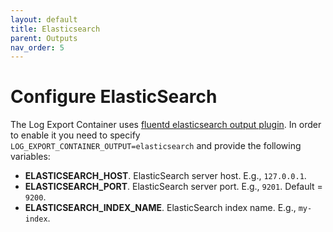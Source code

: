 ```yaml
---
layout: default
title: Elasticsearch
parent: Outputs
nav_order: 5
---
```

# Configure ElasticSearch

The Log Export Container uses [fluentd elasticsearch output plugin](https://docs.fluentd.org/output/elasticsearch/).
In order to enable it you need to specify `LOG_EXPORT_CONTAINER_OUTPUT=elasticsearch` and provide the following variables:
* **ELASTICSEARCH_HOST**. ElasticSearch server host. E.g., `127.0.0.1`.
* **ELASTICSEARCH_PORT**. ElasticSearch server port. E.g., `9201`. Default = `9200`.
* **ELASTICSEARCH_INDEX_NAME**. ElasticSearch index name. E.g., `my-index`.
